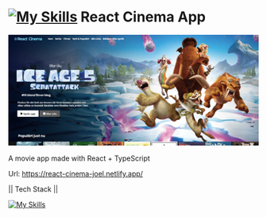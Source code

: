 #  [![My Skills](https://skillicons.dev/icons?i=react)](https://skillicons.dev)  React Cinema App

![Screenshots](https://github.com/JPereyra7/React-MovieApp/blob/main/src/assets/scrn.png?raw=true)

A movie app made with React + TypeScript

Url: https://react-cinema-joel.netlify.app/

|| Tech Stack ||

[![My Skills](https://skillicons.dev/icons?i=react,ts,vite,css)](https://skillicons.dev)


